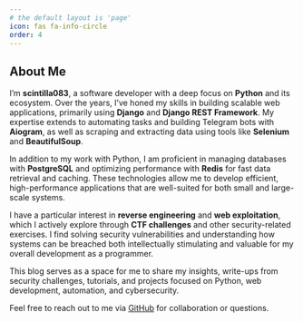 ```yaml
---
# the default layout is 'page'
icon: fas fa-info-circle
order: 4
---
```


## About Me

I’m **scintilla083**, a software developer with a deep focus on **Python** and its ecosystem. Over the years, I’ve honed my skills in building scalable web applications, primarily using **Django** and **Django REST Framework**. My expertise extends to automating tasks and building Telegram bots with **Aiogram**, as well as scraping and extracting data using tools like **Selenium** and **BeautifulSoup**.

In addition to my work with Python, I am proficient in managing databases with **PostgreSQL** and optimizing performance with **Redis** for fast data retrieval and caching. These technologies allow me to develop efficient, high-performance applications that are well-suited for both small and large-scale systems.

I have a particular interest in **reverse engineering** and **web exploitation**, which I actively explore through **CTF challenges** and other security-related exercises. I find solving security vulnerabilities and understanding how systems can be breached both intellectually stimulating and valuable for my overall development as a programmer.

This blog serves as a space for me to share my insights, write-ups from security challenges, tutorials, and projects focused on Python, web development, automation, and cybersecurity. 

Feel free to reach out to me via [GitHub](https://github.com/scintilla083) for collaboration or questions.
